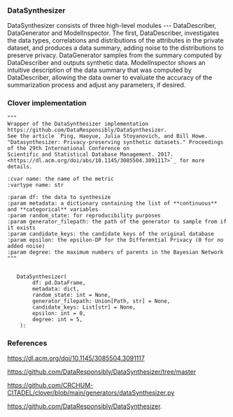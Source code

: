 ### DataSynthesizer
DataSynthesizer consists of three high-level modules --- DataDescriber, DataGenerator and ModelInspector. The first, DataDescriber, investigates the data types, correlations and distributions of the attributes in the private dataset, and produces a data summary, adding noise to the distributions to preserve privacy. DataGenerator samples from the summary computed by DataDescriber and outputs synthetic data. ModelInspector shows an intuitive description of the data summary that was computed by DataDescriber, allowing the data owner to evaluate the accuracy of the summarization process and adjust any parameters, if desired.


### Clover implementation

    """
    Wrapper of the DataSynthesizer implementation https://github.com/DataResponsibly/DataSynthesizer.
    See the article `Ping, Haoyue, Julia Stoyanovich, and Bill Howe.
    "Datasynthesizer: Privacy-preserving synthetic datasets." Proceedings of the 29th International Conference on
    Scientific and Statistical Database Management. 2017.
    <https://dl.acm.org/doi/abs/10.1145/3085504.3091117>`_ for more details.

    :cvar name: the name of the metric
    :vartype name: str

    :param df: the data to synthesize
    :param metadata: a dictionary containing the list of **continuous** and **categorical** variables
    :param random_state: for reproducibility purposes
    :param generator_filepath: the path of the generator to sample from if it exists
    :param candidate_keys: the candidate keys of the original database
    :param epsilon: the epsilon-DP for the Differential Privacy (0 for no added noise)
    :param degree: the maximum numbers of parents in the Bayesian Network
    """


       DataSynthesizer(
            df: pd.DataFrame,
            metadata: dict,
            random_state: int = None,
            generator_filepath: Union[Path, str] = None,
            candidate_keys: List[str] = None,
            epsilon: int = 0,
            degree: int = 5,
        ):

### References

https://dl.acm.org/doi/10.1145/3085504.3091117

https://github.com/DataResponsibly/DataSynthesizer/tree/master

https://github.com/CRCHUM-CITADEL/clover/blob/main/generators/dataSynthesizer.py

https://github.com/DataResponsibly/DataSynthesizer.
